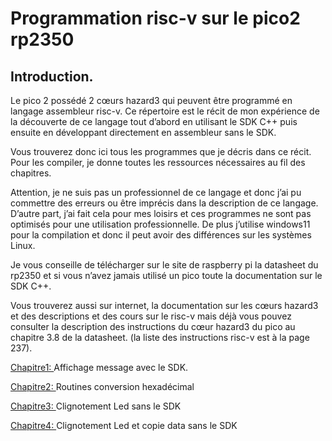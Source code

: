 
# Programmation risc-v sur le pico2 rp2350

## Introduction.
Le pico 2 possédé 2 cœurs hazard3 qui peuvent être programmé en langage assembleur risc-v. Ce répertoire est le récit de mon expérience de la découverte de ce langage tout d’abord en utilisant le SDK C++ puis ensuite en développant directement en assembleur sans le SDK.

Vous trouverez donc ici tous les programmes que je décris dans ce récit. Pour les compiler, je donne toutes les ressources nécessaires au fil des chapitres.

Attention, je ne suis pas un professionnel de ce langage et donc j’ai pu commettre des erreurs ou être imprécis dans la description de ce langage. D’autre part, j’ai fait cela pour mes loisirs et ces programmes ne sont pas optimisés pour une utilisation professionnelle. De plus j’utilise windows11 pour la compilation et donc il peut avoir des différences sur les systèmes Linux.

Je vous conseille de télécharger sur le site de raspberry pi la datasheet du rp2350 et si vous n’avez jamais utilisé un pico toute la documentation sur le SDK C++.

Vous trouverez aussi sur internet, la documentation sur les cœurs hazard3 et des descriptions et des cours sur le risc-v mais déjà vous pouvez consulter la description des instructions du cœur hazard3 du pico au chapitre 3.8  de la datasheet. (la liste des instructions risc-v est à la page 237).

[Chapitre1: ](https://github.com/vincentARM/pico2RiscvAssembly/tree/main/Chapitre001)    Affichage message avec le SDK.

[Chapitre2: ](https://github.com/vincentARM/pico2RiscvAssembly/tree/main/Chapitre002)    Routines conversion hexadécimal

[Chapitre3: ](https://github.com/vincentARM/pico2RiscvAssembly/tree/main/Chapitre003)    Clignotement Led sans le SDK

[Chapitre4: ](https://github.com/vincentARM/pico2RiscvAssembly/tree/main/Chapitre004)    Clignotement Led et copie data sans le SDK
